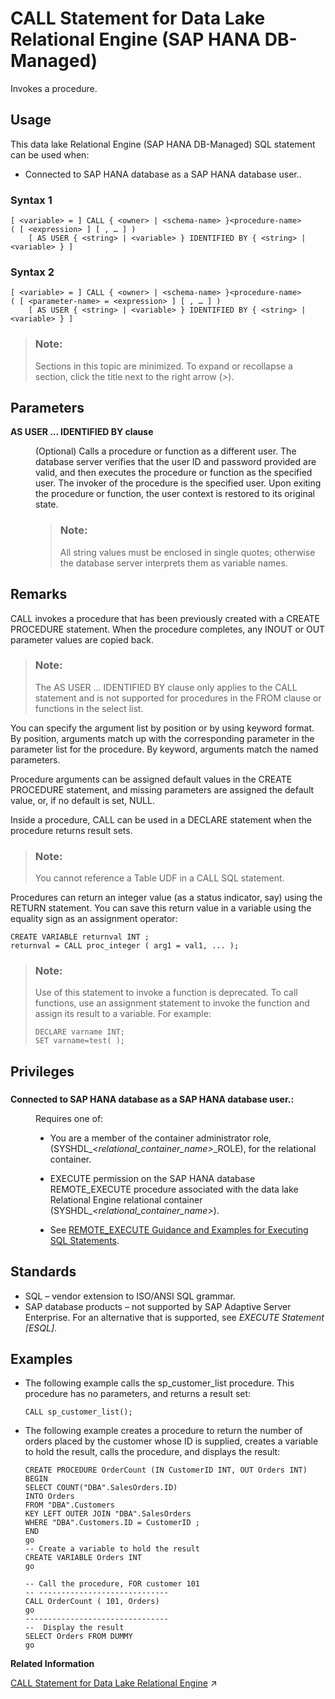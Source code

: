 <!-- loio04d3a41e1d0c48aaaa788980a565bbe0 -->

# CALL Statement for Data Lake Relational Engine \(SAP HANA DB-Managed\)

Invokes a procedure.



## Usage

This data lake Relational Engine \(SAP HANA DB-Managed\) SQL statement can be used when:

-   Connected to SAP HANA database as a SAP HANA database user..





### Syntax 1

```
[ <variable> = ] CALL { <owner> | <schema-name> }<procedure-name> ( [ <expression> ] [ , … ] ) 
    [ AS USER { <string> | <variable> } IDENTIFIED BY { <string> | <variable> } ]
```



### Syntax 2

```
[ <variable> = ] CALL { <owner> | <schema-name> }<procedure-name> ( [ <parameter-name> = <expression> ] [ , … ] ) 
    [ AS USER { <string> | <variable> } IDENTIFIED BY { <string> | <variable> } ]
```



> ### Note:  
> Sections in this topic are minimized. To expand or recollapse a section, click the title next to the right arrow \(*\>*\).



<a name="loio04d3a41e1d0c48aaaa788980a565bbe0__section_e5m_gng_1rb"/>

## Parameters


<dl>
<dt><b>

AS USER ... IDENTIFIED BY clause

</b></dt>
<dd>

\(Optional\) Calls a procedure or function as a different user. The database server verifies that the user ID and password provided are valid, and then executes the procedure or function as the specified user. The invoker of the procedure is the specified user. Upon exiting the procedure or function, the user context is restored to its original state.

> ### Note:  
> All string values must be enclosed in single quotes; otherwise the database server interprets them as variable names.



</dd>
</dl>



<a name="loio04d3a41e1d0c48aaaa788980a565bbe0__section_p2g_hng_1rb"/>

## Remarks

CALL invokes a procedure that has been previously created with a CREATE PROCEDURE statement. When the procedure completes, any INOUT or OUT parameter values are copied back.

> ### Note:  
> The AS USER ... IDENTIFIED BY clause only applies to the CALL statement and is not supported for procedures in the FROM clause or functions in the select list.

You can specify the argument list by position or by using keyword format. By position, arguments match up with the corresponding parameter in the parameter list for the procedure. By keyword, arguments match the named parameters.

Procedure arguments can be assigned default values in the CREATE PROCEDURE statement, and missing parameters are assigned the default value, or, if no default is set, NULL.

Inside a procedure, CALL can be used in a DECLARE statement when the procedure returns result sets.

> ### Note:  
> You cannot reference a Table UDF in a CALL SQL statement.

Procedures can return an integer value \(as a status indicator, say\) using the RETURN statement. You can save this return value in a variable using the equality sign as an assignment operator:

```
CREATE VARIABLE returnval INT ;
returnval = CALL proc_integer ( arg1 = val1, ... );
```

> ### Note:  
> Use of this statement to invoke a function is deprecated. To call functions, use an assignment statement to invoke the function and assign its result to a variable. For example:
> 
> ```
> DECLARE varname INT;
> SET varname=test( );
> ```



<a name="loio04d3a41e1d0c48aaaa788980a565bbe0__section_ktc_2nr_wwb"/>

## Privileges



### 


<dl>
<dt><b>

Connected to SAP HANA database as a SAP HANA database user.:

</b></dt>
<dd>

Requires one of:

-   You are a member of the container administrator role, \(SYSHDL\_*<relational\_container\_name\>*\_ROLE\), for the relational container.
-   EXECUTE permission on the SAP HANA database REMOTE\_EXECUTE procedure associated with the data lake Relational Engine relational container \(SYSHDL\_*<relational\_container\_name\>*\).

-   See [REMOTE\_EXECUTE Guidance and Examples for Executing SQL Statements](remote-execute-guidance-and-examples-for-executing-sql-statements-fd99ac0.md).




</dd>
</dl>



<a name="loio04d3a41e1d0c48aaaa788980a565bbe0__section_qmn_3ng_1rb"/>

## Standards

-   SQL – vendor extension to ISO/ANSI SQL grammar.
-   SAP database products – not supported by SAP Adaptive Server Enterprise. For an alternative that is supported, see *EXECUTE Statement \[ESQL\]*.



<a name="loio04d3a41e1d0c48aaaa788980a565bbe0__section_wqb_jng_1rb"/>

## Examples

-   The following example calls the sp\_customer\_list procedure. This procedure has no parameters, and returns a result set:

    ```
    CALL sp_customer_list();
    ```

-   The following example creates a procedure to return the number of orders placed by the customer whose ID is supplied, creates a variable to hold the result, calls the procedure, and displays the result:

    ```
    CREATE PROCEDURE OrderCount (IN CustomerID INT, OUT Orders INT)
    BEGIN
    SELECT COUNT("DBA".SalesOrders.ID)
    INTO Orders
    FROM "DBA".Customers
    KEY LEFT OUTER JOIN "DBA".SalesOrders
    WHERE "DBA".Customers.ID = CustomerID ;
    END
    go
    -- Create a variable to hold the result
    CREATE VARIABLE Orders INT
    go
    
    -- Call the procedure, FOR customer 101
    -- -----------------------------
    CALL OrderCount ( 101, Orders) 
    go
    --------------------------------
    --  Display the result
    SELECT Orders FROM DUMMY 
    go
    ```


**Related Information**  


[CALL Statement for Data Lake Relational Engine](https://help.sap.com/viewer/19b3964099384f178ad08f2d348232a9/2024_3_QRC/en-US/a614c16084f21015bc34dd15aeb50bde.html "Invokes a procedure.") :arrow_upper_right:

